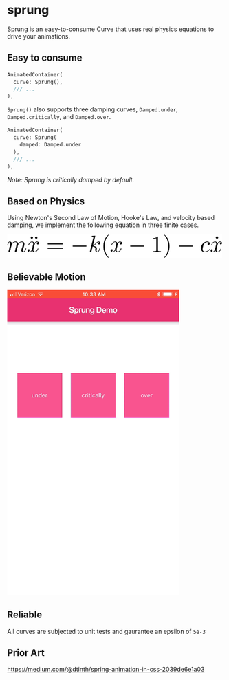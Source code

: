 # sprung

Sprung is an easy-to-consume Curve that uses real physics equations to drive your animations.

## Easy to consume

```dart
AnimatedContainer(
  curve: Sprung(),
  /// ...
),
```

`Sprung()` also supports three damping curves, `Damped.under`, `Damped.critically`, and `Damped.over`.

```dart
AnimatedContainer(
  curve: Sprung(
    damped: Damped.under
  ),
  /// ...
),
```

_Note: Sprung is critically damped by default._

## Based on Physics

Using Newton's Second Law of Motion, Hooke's Law, and velocity based damping, we implement the following equation in three finite cases.

<img alt="m times x dot dot equals negative k times parenthesis x minus 1 close parenthesis minus c times x dot" src="docs/equation.png" width="500">

## Believable Motion

<img alt="demo of under, critically, and over damped Flutter curves" src="docs/demo.gif" width="400">

## Reliable

All curves are subjected to unit tests and gaurantee an epsilon of `5e-3`

## Prior Art

https://medium.com/@dtinth/spring-animation-in-css-2039de6e1a03
